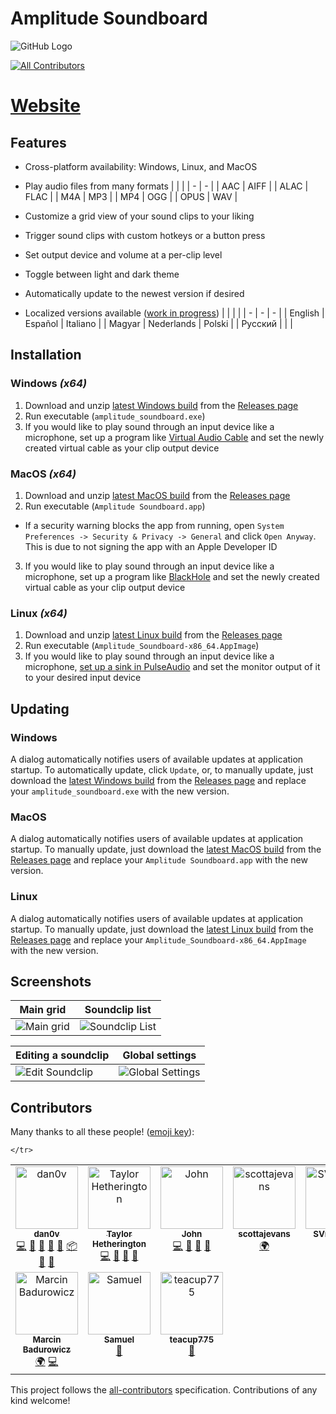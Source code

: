 # Amplitude Soundboard
![GitHub Logo](Branding/Banner.png)
<!-- ALL-CONTRIBUTORS-BADGE:START - Do not remove or modify this section -->
[![All Contributors](https://img.shields.io/badge/all_contributors-10-orange.svg?style=flat-square)](#contributors-)
<!-- ALL-CONTRIBUTORS-BADGE:END -->

# [Website](https://amplitude-soundboard.dan0v.com/index.html)

## Features
- Cross-platform availability: Windows, Linux, and MacOS
- Play audio files from many formats
  |  |  |
  | - | - |
  | AAC | AIFF |
  | ALAC | FLAC |
  | M4A | MP3 |
  | MP4 | OGG |
  | OPUS | WAV |

- Customize a grid view of your sound clips to your liking
- Trigger sound clips with custom hotkeys or a button press
- Set output device and volume at a per-clip level
- Toggle between light and dark theme
- Automatically update to the newest version if desired
- Localized versions available ([work in progress](https://github.com/dan0v/AmplitudeSoundboard/issues/7))
  |  |  |  |
  | - | - | - |
  | English | Español | Italiano |
  | Magyar | Nederlands | Polski |
  | Pусский |  |  |

## Installation
### Windows *(x64)*
1. Download and unzip [latest Windows build](https://git.dan0v.com/AmplitudeSoundboard/releases/latest/download/Amplitude_Soundboard_win_x86_64.zip) from the [Releases page](https://git.dan0v.com/AmplitudeSoundboard/releases/)
2. Run executable (`amplitude_soundboard.exe`)
3. If you would like to play sound through an input device like a microphone, set up a program like [Virtual Audio Cable](https://vac.muzychenko.net/en/download.htm) and set the newly created virtual cable as your clip output device

### MacOS *(x64)*
1. Download and unzip [latest MacOS build](https://github.com/dan0v/AmplitudeSoundboard/releases/latest/download/Amplitude_Soundboard_macOS_x86_64.tar.gz) from the [Releases page](https://git.dan0v.com/AmplitudeSoundboard/releases/)
2. Run executable (`Amplitude Soundboard.app`)
 - If a security warning blocks the app from running, open `System Preferences -> Security & Privacy -> General` and click `Open Anyway`. This is due to not signing the app with an Apple Developer ID
3. If you would like to play sound through an input device like a microphone, set up a program like [BlackHole](https://github.com/ExistentialAudio/BlackHole) and set the newly created virtual cable as your clip output device

### Linux *(x64)*
1. Download and unzip [latest Linux build](https://github.com/dan0v/AmplitudeSoundboard/releases/latest/download/Amplitude_Soundboard_linux_AppImage_x86_64.tar.gz) from the [Releases page](https://git.dan0v.com/AmplitudeSoundboard/releases/)
2. Run executable (`Amplitude_Soundboard-x86_64.AppImage`)
3. If you would like to play sound through an input device like a microphone, [set up a sink in PulseAudio](https://www.onetransistor.eu/2017/10/virtual-audio-cable-in-linux-ubuntu.html) and set the monitor output of it to your desired input device

## Updating
### Windows
A dialog automatically notifies users of available updates at application startup. To automatically update, click `Update`, or, to manually update, just download the [latest Windows build](https://git.dan0v.com/AmplitudeSoundboard/releases/latest/download/Amplitude_Soundboard_win_x86_64.zip) from the [Releases page](https://git.dan0v.com/AmplitudeSoundboard/releases/) and replace your `amplitude_soundboard.exe` with the new version.

### MacOS
A dialog automatically notifies users of available updates at application startup. To manually update, just download the [latest MacOS build](https://github.com/dan0v/AmplitudeSoundboard/releases/latest/download/Amplitude_Soundboard_macOS_x86_64.tar.gz) from the [Releases page](https://git.dan0v.com/AmplitudeSoundboard/releases/) and replace your `Amplitude Soundboard.app` with the new version.

### Linux
A dialog automatically notifies users of available updates at application startup. To manually update, just download the [latest Linux build](https://github.com/dan0v/AmplitudeSoundboard/releases/latest/download/Amplitude_Soundboard_linux_AppImage_x86_64.tar.gz) from the [Releases page](https://git.dan0v.com/AmplitudeSoundboard/releases/) and replace your `Amplitude_Soundboard-x86_64.AppImage` with the new version.

## Screenshots
Main grid|Soundclip list
-|-
![Main grid](https://github.com/dan0v/AmplitudeSoundboard/raw/master/docs/assets/img/MainGrid.png) | ![Soundclip List](https://github.com/dan0v/AmplitudeSoundboard/raw/master/docs/assets/img/SoundclipList.png)

Editing a soundclip|Global settings
-|-
![Edit Soundclip](https://github.com/dan0v/AmplitudeSoundboard/raw/master/docs/assets/img/EditSoundClip.png)|![Global Settings](https://github.com/dan0v/AmplitudeSoundboard/raw/master/docs/assets/img/Settings.png)

## Contributors

Many thanks to all these people! ([emoji key](https://allcontributors.org/docs/en/emoji-key)):

<!-- ALL-CONTRIBUTORS-LIST:START - Do not remove or modify this section -->
<!-- prettier-ignore-start -->
<!-- markdownlint-disable -->
<table>
  <tbody>
    <tr>
      <td align="center" valign="top" width="14.28%"><a href="https://github.com/dan0v"><img src="https://avatars.githubusercontent.com/u/7658521?v=4?s=100" width="100px;" alt="dan0v"/><br /><sub><b>dan0v</b></sub></a><br /><a href="https://github.com/dan0v/AmplitudeSoundboard/commits?author=dan0v" title="Code">💻</a> <a href="https://github.com/dan0v/AmplitudeSoundboard/issues?q=author%3Adan0v" title="Bug reports">🐛</a> <a href="#design-dan0v" title="Design">🎨</a> <a href="https://github.com/dan0v/AmplitudeSoundboard/commits?author=dan0v" title="Documentation">📖</a> <a href="#maintenance-dan0v" title="Maintenance">🚧</a> <a href="#platform-dan0v" title="Packaging/porting to new platform">📦</a> <a href="https://github.com/dan0v/AmplitudeSoundboard/pulls?q=is%3Apr+reviewed-by%3Adan0v" title="Reviewed Pull Requests">👀</a> <a href="#userTesting-dan0v" title="User Testing">📓</a></td>
      <td align="center" valign="top" width="14.28%"><a href="https://github.com/Taylor-Cozy"><img src="https://avatars.githubusercontent.com/u/19821121?v=4?s=100" width="100px;" alt="Taylor Hetherington"/><br /><sub><b>Taylor Hetherington</b></sub></a><br /><a href="https://github.com/dan0v/AmplitudeSoundboard/commits?author=Taylor-Cozy" title="Code">💻</a> <a href="#userTesting-Taylor-Cozy" title="User Testing">📓</a> <a href="https://github.com/dan0v/AmplitudeSoundboard/commits?author=Taylor-Cozy" title="Documentation">📖</a> <a href="#design-Taylor-Cozy" title="Design">🎨</a></td>
      <td align="center" valign="top" width="14.28%"><a href="https://github.com/John-Cozy"><img src="https://avatars.githubusercontent.com/u/36801893?v=4?s=100" width="100px;" alt="John"/><br /><sub><b>John</b></sub></a><br /><a href="https://github.com/dan0v/AmplitudeSoundboard/commits?author=John-Cozy" title="Code">💻</a> <a href="#userTesting-John-Cozy" title="User Testing">📓</a> <a href="https://github.com/dan0v/AmplitudeSoundboard/commits?author=John-Cozy" title="Documentation">📖</a> <a href="#design-John-Cozy" title="Design">🎨</a></td>
      <td align="center" valign="top" width="14.28%"><a href="https://github.com/scottajevans"><img src="https://avatars.githubusercontent.com/u/39980206?v=4?s=100" width="100px;" alt="scottajevans"/><br /><sub><b>scottajevans</b></sub></a><br /><a href="#translation-scottajevans" title="Translation">🌍</a></td>
      <td align="center" valign="top" width="14.28%"><a href="https://github.com/SonjaVredeveld"><img src="https://avatars.githubusercontent.com/u/10913197?v=4?s=100" width="100px;" alt="SVredeveld"/><br /><sub><b>SVredeveld</b></sub></a><br /><a href="#translation-SonjaVredeveld" title="Translation">🌍</a></td>
      <td align="center" valign="top" width="14.28%"><a href="https://github.com/GF1977"><img src="https://avatars.githubusercontent.com/u/13718260?v=4?s=100" width="100px;" alt="Ilia Opiakin"/><br /><sub><b>Ilia Opiakin</b></sub></a><br /><a href="#translation-GF1977" title="Translation">🌍</a></td>
      <td align="center" valign="top" width="14.28%"><a href="https://github.com/AntoSkate"><img src="https://avatars.githubusercontent.com/u/36473846?v=4?s=100" width="100px;" alt="Antonio Brugnolo"/><br /><sub><b>Antonio Brugnolo</b></sub></a><br /><a href="#translation-AntoSkate" title="Translation">🌍</a></td>
    </tr>
    <tr>
      <td align="center" valign="top" width="14.28%"><a href="https://ktos.info"><img src="https://avatars.githubusercontent.com/u/1633261?v=4?s=100" width="100px;" alt="Marcin Badurowicz"/><br /><sub><b>Marcin Badurowicz</b></sub></a><br /><a href="#translation-ktos" title="Translation">🌍</a> <a href="https://github.com/dan0v/AmplitudeSoundboard/commits?author=ktos" title="Code">💻</a></td>
      <td align="center" valign="top" width="14.28%"><a href="https://github.com/Swell61"><img src="https://avatars.githubusercontent.com/u/32226560?v=4?s=100" width="100px;" alt="Samuel"/><br /><sub><b>Samuel</b></sub></a><br /><a href="#userTesting-swell61" title="User Testing">📓</a></td>
      <td align="center" valign="top" width="14.28%"><a href="https://github.com/teacup775"><img src="https://avatars.githubusercontent.com/u/2474259?v=4?s=100" width="100px;" alt="teacup775"/><br /><sub><b>teacup775</b></sub></a><br /><a href="#userTesting-teacup775" title="User Testing">📓</a></td>
      
    </tr>
  </tbody>
</table>

<!-- markdownlint-restore -->
<!-- prettier-ignore-end -->

<!-- ALL-CONTRIBUTORS-LIST:END -->

This project follows the [all-contributors](https://github.com/all-contributors/all-contributors) specification. Contributions of any kind welcome!
